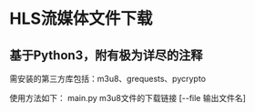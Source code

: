 # HLS流媒体文件下载

## 基于Python3，附有极为详尽的注释

需安装的第三方库包括：m3u8、grequests、pycrypto

使用方法如下： main.py m3u8文件的下载链接 [--file 输出文件名]


